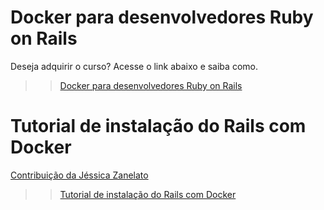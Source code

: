 # Docker para desenvolvedores Ruby on Rails

Deseja adquirir o curso? Acesse o link abaixo e saiba como.

>> [Docker para desenvolvedores Ruby on Rails](http://videosdeti.com.br/curso-docker-rails.html)

# Tutorial de instalação do Rails com Docker

[Contribuição da Jéssica Zanelato](https://github.com/jessizanelato)
>> [Tutorial de instalação do Rails com Docker](https://github.com/jacksonpires/docker-rails/blob/master/Tutorial%20de%20instala%C3%A7%C3%A3o%20do%20Rails%20com%20Docker.pdf)
